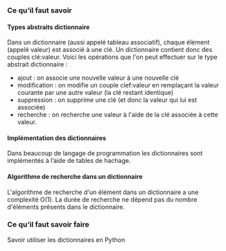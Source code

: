 ### Ce qu’il faut savoir
#### Types abstraits dictionnaire
Dans un dictionnaire (aussi appelé tableau associatif), chaque élément (appelé valeur) est
associé à une clé. Un dictionnaire contient donc des couples clé:valeur.
Voici les opérations que l'on peut effectuer sur le type abstrait dictionnaire :

- ajout : on associe une nouvelle valeur à une nouvelle clé
- modification : on modifie un couple clef:valeur en remplaçant la valeur courante par
une autre valeur (la clé restant identique)
- suppression : on supprime une clé (et donc la valeur qui lui est associée)
- recherche : on recherche une valeur à l'aide de la clé associée à cette valeur.

#### Implémentation des dictionnaires
Dans beaucoup de langage de programmation les dictionnaires sont implémentés à l’aide de
tables de hachage.
#### Algorithme de recherche dans un dictionnaire
L'algorithme de recherche d'un élément dans un dictionnaire a une complexité O(1). La
durée de recherche ne dépend pas du nombre d'éléments présents dans le dictionnaire.

### Ce qu’il faut savoir faire
Savoir utiliser les dictionnaires en Python

